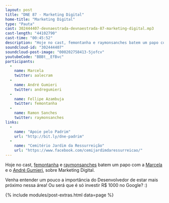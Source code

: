 ```yaml
---
layout: post
title: "DNE 87 - Marketing Digital"
home-title: "Marketing Digital"
type: "Pauta"
cast: 302444407-devnaestrada-devnaestrada-87-marketing-digital.mp3
cast-length: "44102790"
cast-time: "00:45:52"
description: "Hoje no cast, femontanha e raymonsanches batem um papo com a Marcela e o André Gumieri, sobre Marketing Digital. Venha entender um pouco a importância do Desenvolvedor de estar mais próximo nessa área! Ou será que é só investir R$ 1000 no Google? :)"
soundcloud-id: "302444407"
soundcloud-post-image: "000202758413-5jofcv"
youtubeCode: "BBBt__EfBvc"
participants:
  -
    name: Marcela
    twitter: aalecram
  -
    name: André Gumieri
    twitter: andregumieri
  -
    name: Fellipe Azambuja
    twitter: femontanha
  -
    name: Ramon Sanches
    twitter: raymonsanches
links:
  -
    name: "Apoie pelo Padrim"
    url: "http://bit.ly/dne-padrim"
  -
    name: "Cemitério Jardim da Ressurreição"
    url: "https://www.facebook.com/cemijardimdaressurreicao/"
---
```


Hoje no cast, [femontanha](https://twitter.com/femontanha) e [raymonsanches](https://twitter.com/raymonsanches) batem um papo com a [Marcela](https://twitter.com/aalecram) e o [André Gumieri](https://twitter.com/andregumieri), sobre Marketing Digital.

Venha entender um pouco a importância do Desenvolvedor de estar mais próximo nessa área! Ou será que é só investir R$ 1000 no Google? :)

{% include modules/post-extras.html data=page %}
